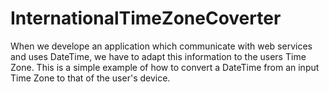 InternationalTimeZoneCoverter
===================

When we develope an application which communicate with web services and uses DateTime, we have to adapt this information to the users Time Zone.
This is a simple example of how to convert a DateTime from an input Time Zone to that of the user's device.